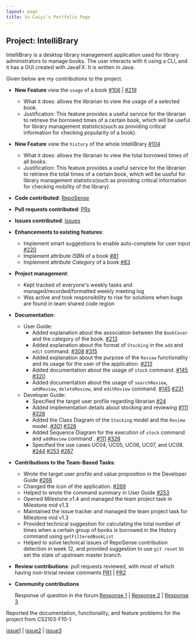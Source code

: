 ```yaml
---
layout: page
title: Xu Caiyi's Portfolio Page
---
```


## Project: IntelliBrary

IntelliBrary is a desktop library management application used for library administrators to manage books. The user interacts with it using a CLI, and it has a GUI created with JavaFX. It is written in Java.

Given below are my contributions to the project.

* **New Feature** view the `usage` of a book [#106](https://github.com/AY2021S1-CS2103-F09-3/tp/pull/106) | [#219](https://github.com/AY2021S1-CS2103-F09-3/tp/pull/219)
    * What it does: allows the librarian to view the usage of a selected book.
    * Justification: This feature provides a useful service for the librarian to retrieve the borrowed times of a certain book,
      which will be useful for library management statistics(such as providing critical information for checking popularity of a book).

* **New Feature** view the `history` of the whole IntelliBrary [#104](https://github.com/AY2021S1-CS2103-F09-3/tp/pull/104)
    * What it does: allows the librarian to view the total borrowed times of all books.
    * Justification: This feature provides a useful service for the librarian to retrieve the total times of a certain book,
      which will be useful for library management statistics(such as providing critical information for checking mobility of the library).

* **Code contributed**: [RepoSense](https://nus-cs2103-ay2021s1.github.io/tp-dashboard/#breakdown=true&search=caiyi34777&sort=groupTitle&sortWithin=title&since=2020-08-14&timeframe=commit&mergegroup=&groupSelect=groupByRepos&checkedFileTypes=docs~functional-code~test-code~other)
* **Pull requests contributed**: [PRs](https://github.com/AY2021S1-CS2103-F09-3/tp/pulls?q=is%3Apr+author%3ACaiyi34777)
* **Issues contributed**: [Issues](https://github.com/AY2021S1-CS2103-F09-3/tp/issues/created_by/Caiyi34777)

* **Enhancements to existing features**:
  * Implement smart suggestions to enable auto-complete for user input [#220](https://github.com/AY2021S1-CS2103-F09-3/tp/pull/220)
  * Implement attribute _ISBN_ of a book [#81](https://github.com/AY2021S1-CS2103-F09-3/tp/pull/81)
  * Implement attribute _Category_ of a book [#83](https://github.com/AY2021S1-CS2103-F09-3/tp/pull/83)
  
* **Project management**:
  * Kept tracked of everyone's weekly tasks and managed/recorded/formatted weekly meeting log
  * Was active and took responsibility to rise for solutions when bugs are found in team shared code region

* **Documentation**:
  * User Guide:
    * Added explanation about the association between the `BookCover` and the category of the book. [#213](https://github.com/AY2021S1-CS2103-F09-3/tp/pull/213)
    * Added explanation about the format of `Stocking` in the `add` and `edit` command. [#308](https://github.com/AY2021S1-CS2103-F09-3/tp/pull/308) [#315](https://github.com/AY2021S1-CS2103-F09-3/tp/pull/315)
    * Added explanation about the purpose of the `Review` functionality and its usage for the user of the application. [#213](https://github.com/AY2021S1-CS2103-F09-3/tp/pull/213)
    * Added documentation about the usage of `stock` command. [#145](https://github.com/AY2021S1-CS2103-F09-3/tp/pull/145) [#320](https://github.com/AY2021S1-CS2103-F09-3/tp/pull/320)
    * Added documentation about the usage of `searchReview`, `addReview`, `deleteReview`, and `editReview` command. [#145](https://github.com/AY2021S1-CS2103-F09-3/tp/pull/145) [#231](https://github.com/AY2021S1-CS2103-F09-3/tp/pull/231)
  * Developer Guide:
    * Specified the target user profile regarding librarian [#24](https://github.com/AY2021S1-CS2103-F09-3/tp/pull/24)
    * Added implementation details about stocking and reviewing [#111](https://github.com/AY2021S1-CS2103-F09-3/tp/pull/111) [#328](https://github.com/AY2021S1-CS2103-F09-3/tp/pull/328)
    * Added the Class Diagram of the `Stocking` model and the `Review` model. [#301](https://github.com/AY2021S1-CS2103-F09-3/tp/pull/301) [#328](https://github.com/AY2021S1-CS2103-F09-3/tp/pull/328)
    * Added Sequence Diagram for the execution of `stock` command and `addReview` command`. [#111](https://github.com/AY2021S1-CS2103-F09-3/tp/pull/111) [#328](https://github.com/AY2021S1-CS2103-F09-3/tp/pull/328)
    * Specified the use cases UC04, UC05, UC06, UC07, and UC08. [#244](https://github.com/AY2021S1-CS2103-F09-3/tp/pull/244) [#253](https://github.com/AY2021S1-CS2103-F09-3/tp/pull/253) [#267](https://github.com/AY2021S1-CS2103-F09-3/tp/pull/267)

* **Contributions to the Team-Based Tasks**:
    * Wrote the target user profile and value proposition in the Developer Guide [#266](https://github.com/AY2021S1-CS2103-F09-3/tp/pull/266)
    * Changed the icon of the application. [#269](https://github.com/AY2021S1-CS2103-F09-3/tp/pull/269)
    * Helped to wrote the command summary in User Guide [#253](https://github.com/AY2021S1-CS2103-F09-3/tp/pull/253)
    * Opened Milestone v1.4 and managed the team project task in Milestone mid v1.3
    * Maintained the issue tracker and managed the team project task for Milestone mid v1.3
    * Provided technical suggestion for calculating the total number of times when a certain group of books is borrowed in the History command using `getFilteredBookList`
    * Helped to solve technical issues of RepoSense contribution detection in week 12, and provided suggestion to use `git reset` to set the state of upstream master branch.
    
* **Review contributions**:
    pull requests reviewed, with most of which having non-trivial review comments
    [PR1](https://github.com/AY2021S1-CS2103-F09-3/tp/pull/21) 
    | [PR2](https://github.com/AY2021S1-CS2103-F09-3/tp/pull/64) 

* **Community contributions**

    Response of question in the forum
[Response 1](https://github.com/nus-cs2103-AY2021S1/forum/issues/247)
| [Response 2](https://github.com/nus-cs2103-AY2021S1/forum/issues/407)
| [Response 3](https://github.com/nus-cs2103-AY2021S1/forum/issues/374)

Reported the documentation, functionality, and feature problems for the project from CS2103-F10-1

[issue1](https://github.com/AY2021S1-CS2103-F10-3/tp/issues/123)
| [issue2](https://github.com/AY2021S1-CS2103-F10-3/tp/issues/118)
| [issue3](https://github.com/AY2021S1-CS2103-F10-3/tp/issues/117)
